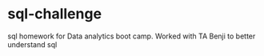 # sql-challenge
sql homework for Data analytics boot camp.
Worked with TA Benji to better understand sql
